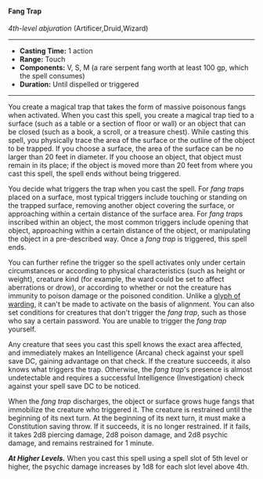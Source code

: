 #### Fang Trap
*4th-level abjuration* (Artificer,Druid,Wizard)
___
- **Casting Time:** 1 action
- **Range:** Touch
- **Components:** V, S, M (a rare serpent fang worth at least 100 gp, which the spell consumes)
- **Duration:** Until dispelled or triggered
---
You create a magical trap that takes the form of massive poisonous fangs when activated. When you cast this spell, you create a magical trap tied to a surface (such as a table or a section of floor or wall) or an object that can be closed (such as a book, a scroll, or a treasure chest). While casting this spell, you physically trace the area of the surface or the outline of the object to be trapped. If you choose a surface, the area of the surface can be no larger than 20 feet in diameter. If you choose an object, that object must remain in its place; if the object is moved more than 20 feet from where you cast this spell, the spell ends without being triggered.

You decide what triggers the trap when you cast the spell. For *fang trap*s placed on a surface, most typical triggers include touching or standing on the trapped surface, removing another object covering the surface, or approaching within a certain distance of the surface area. For *fang trap*s inscribed within an object, the most common triggers include opening that object, approaching within a certain distance of the object, or manipulating the object in a pre-described way. Once a *fang trap* is triggered, this spell ends.

You can further refine the trigger so the spell activates only under certain circumstances or according to physical characteristics (such as height or weight), creature kind (for example, the ward could be set to affect aberrations or drow), or according to whether or not the creature has
immunity to poison damage or the poisoned condition. Unlike a [glyph of warding](./glyph-of-warding.md), it can't be made to activate on the basis of alignment. You can also set conditions for creatures that don't trigger the *fang trap*, such as those who say a certain password. You are unable to trigger the *fang trap* yourself.

Any creature that sees you cast this spell knows the exact area affected, and immediately makes an Intelligence (Arcana) check against your spell save DC, gaining advantage on that check. If the creature succeeds, it also knows what triggers the trap. Otherwise, the *fang trap*'s presence is almost undetectable and requires a successful Intelligence (Investigation) check against your spell save DC to be noticed.

When the *fang trap*  discharges, the object or surface grows huge fangs that immobilize the creature who triggered it. The creature is restrained until the beginning of its next turn. At the beginning of its next turn, it must make a Constitution saving throw. If it succeeds, it is no longer restrained. If it fails, it takes 2d8 piercing damage, 2d8 poison damage, and 2d8 psychic damage, and remains restrained for 1 minute.

***At Higher Levels.*** When you cast this spell using a spell slot of 5th level or higher, the psychic damage increases by 1d8 for each slot level above 4th.
